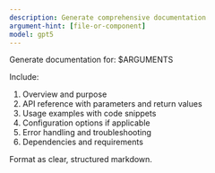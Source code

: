 ```yaml
---
description: Generate comprehensive documentation
argument-hint: [file-or-component]
model: gpt5
---
```


Generate documentation for: $ARGUMENTS

Include:

1. Overview and purpose
2. API reference with parameters and return values
3. Usage examples with code snippets
4. Configuration options if applicable
5. Error handling and troubleshooting
6. Dependencies and requirements

Format as clear, structured markdown.
